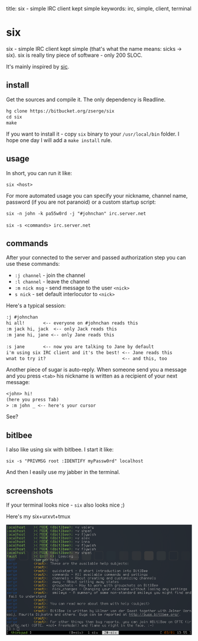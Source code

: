 title: six - simple IRC client kept simple
keywords: irc, simple, client, terminal

six
===

six - simple IRC client kept simple (that's what the name means: sicks ->
six). six is really tiny piece of software - only 200 SLOC.

It's mainly inspired by [sic](http://tools.suckless.org/sic).

install
-------

Get the sources and compile it. The only dependency is Readline.

	hg clone https://bitbucket.org/zserge/six
	cd six
	make

If you want to install it - copy `six` binary to your `/usr/local/bin`
folder. I hope one day I will add a `make install` rule.

usage
-----

In short, you can run it like:

	six <host>

For more automated usage you can specify your nickname, channel name,
password (if you are not paranoid) or a custom startup script:

	six -n john -k pa55w0rd -j "#johnchan" irc.server.net

	six -s <commands> irc.server.net

commands
--------

After your connected to the server and passed authorization step
you can use these commands:

* `:j channel` - join the channel
* `:l channel` - leave the channel
* `:m nick msg` - send message to the user `<nick>`
* `s nick` - set default interlocutor to `<nick>`

Here's a typical session:

	:j #johnchan
	hi all!       <-- everyone on #johnchan reads this
	:m jack hi, jack  <-- only Jack reads this
	:m jane hi, jane <-- only Jane reads this

	:s jane       <-- now you are talking to Jane by default
	i'm using six IRC client and it's the best! <-- Jane reads this
	wnat to try it?                             <-- and this, too

Another piece of sugar is auto-reply. When someone send you a message
and you press `<tab>` his nickname is written as a recipient of your next
message:

	<john> hi!
	(here you press Tab)
	> :m john _ <-- here's your cursor
	
See?

bitlbee
-------

I also like using six with bitlbee. I start it like:

	six -s "PRIVMSG root :IDENTIFY myPassw0rd" localhost

And then I easily use my jabber in the terminal.

screenshots
-----------

If your terminal looks nice - `six` also looks nice ;)

Here's my six+urxvt+tmux

![screenshot](/images/six.png)
